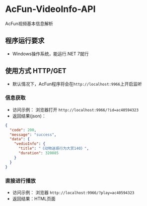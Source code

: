 # AcFun-VideoInfo-API
AcFun视频基本信息解析
## 程序运行要求
- Windows操作系统，能运行.NET 7就行

## 使用方式 HTTP/GET
- 默认情况下，AcFun程序将会在`http://localhost:9966`上开启监听
### 信息获取
- 访问示例：
浏览器打开 `http://localhost:9966/?id=ac40594323`
- 返回结果(json)：
```json
{
  "code": 200,
  "message": "success",
  "data": {
    "vedioInfo": {
      "title": "《动物迷惑行为大赏140》",
      "duration": 320085
    }
  }
}
```
### 直接进行播放
- 访问示例：
浏览器 `http://localhost:9966/?play=ac40594323`
- 返回结果：HTML页面
